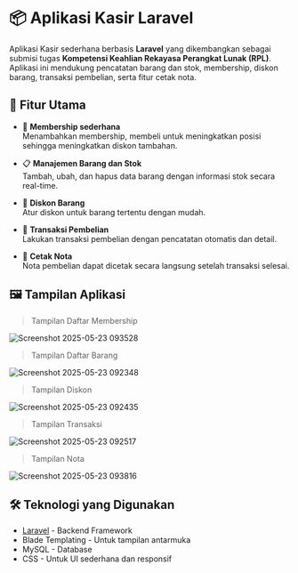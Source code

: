 # 📦 Aplikasi Kasir Laravel

Aplikasi Kasir sederhana berbasis **Laravel** yang dikembangkan sebagai submisi tugas **Kompetensi Keahlian Rekayasa Perangkat Lunak (RPL)**. Aplikasi ini mendukung pencatatan barang dan stok, membership, diskon barang, transaksi pembelian, serta fitur cetak nota.

## 🚀 Fitur Utama

- 💸 **Membership sederhana**  
  Menambahkan membership, membeli untuk meningkatkan posisi sehingga meningkatkan diskon tambahan.

- 📋 **Manajemen Barang dan Stok**  
  Tambah, ubah, dan hapus data barang dengan informasi stok secara real-time.

- 💸 **Diskon Barang**  
  Atur diskon untuk barang tertentu dengan mudah.

- 🛒 **Transaksi Pembelian**  
  Lakukan transaksi pembelian dengan pencatatan otomatis dan detail.

- 🧾 **Cetak Nota**  
  Nota pembelian dapat dicetak secara langsung setelah transaksi selesai.

## 🖼️ Tampilan Aplikasi

>Tampilan Daftar Membership

![Screenshot 2025-05-23 093528](https://github.com/user-attachments/assets/ae02117d-380a-4473-a12e-49c715ad0660)

>Tampilan Daftar Barang

![Screenshot 2025-05-23 092348](https://github.com/user-attachments/assets/e5cb1a84-4019-471a-86d9-1bcf863e665a)

> Tampilan Diskon

![Screenshot 2025-05-23 092435](https://github.com/user-attachments/assets/2d27aa4e-4abf-44d2-a49d-e5be38aeeab0)

> Tampilan Transaksi

![Screenshot 2025-05-23 092517](https://github.com/user-attachments/assets/84445c90-3f01-40d9-9828-d45b08b07337)

 > Tampilan Nota

![Screenshot 2025-05-23 093816](https://github.com/user-attachments/assets/af5e4c8b-ff00-40f1-b07f-4283521cf7ee)


## 🛠️ Teknologi yang Digunakan

- [Laravel](https://laravel.com/) - Backend Framework
- Blade Templating - Untuk tampilan antarmuka
- MySQL - Database
- CSS - Untuk UI sederhana dan responsif



